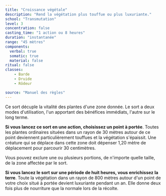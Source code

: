 ```yaml
---
title: "Croissance végétale"
description: "Rend la végétation plus touffue ou plus luxuriante."
school: "Transmutation"
level: 3
concentration: false
casting_time: "1 action ou 8 heures"
duration: "instantanée"
range: "45 mètres"
components:
  verbal: true
  somatic: true
  material: false
ritual: false
classes:
    - Barde
    - Druide
    - Rôdeur

source: "Manuel des règles"
---
```

Ce sort décuple la vitalité des plantes d'une zone donnée. Le sort a deux modes d'utilisation, l'un apportant des bénéfices immédiats, l'autre sur le long terme.

**Si vous lancez ce sort en une action, choisissez un point à portée**. Toutes les plantes ordinaires situées dans un rayon de 30 mètres autour de ce point deviennent particulièrement touffues et la végétation s'épaissit. Une créature qui se déplace dans cette zone doit dépenser 1,20 mètre de déplacement pour parcourir 30 centimètres.

Vous pouvez exclure une ou plusieurs portions, de n'importe quelle taille, de la zone affectée par le sort.

**Si vous lancez le sort sur une période de huit heures, vous enrichissez la terre**. Toute la végétation dans un rayon de 800 mètres autour d'un point de votre choix situé à portée devient luxuriante pendant un an. Elle donne deux fois plus de nourriture que la normale lors de la récolte.
